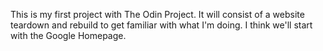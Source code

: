 This is my first project with The Odin Project.  It will consist of a website teardown and rebuild to get familiar with what I'm doing.  I think we'll start with the Google Homepage.
